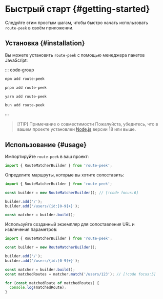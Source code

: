 # Быстрый старт {#getting-started}

Следуйте этим простым шагам, чтобы быстро начать использовать `route-peek` в своём приложении.

## Установка {#installation}

Вы можете установить `route-peek` с помощью менеджера пакетов JavaScript:

::: code-group

```sh [npm]
npm add route-peek
```

```sh [pnpm]
pnpm add route-peek
```

```sh [yarn]
yarn add route-peek
```

```sh [bun]
bun add route-peek
```

:::

> [!TIP] Примечание о совместимости
> Пожалуйста, убедитесь, что в вашем проекте установлен [Node.js](https://nodejs.org/) версии 18 или выше.

## Использование {#usage}

Импортируйте `route-peek` в ваш проект:

```ts [index.ts]
import { RouteMatcherBuilder } from 'route-peek';
```

Определите маршруты, которые вы хотите сопоставить:

```ts [index.ts]
import { RouteMatcherBuilder } from 'route-peek';

const builder = new RouteMatcherBuilder(); // [!code focus:6]

builder.add('/');
builder.add('/users/{id:[0-9]+}');

const matcher = builder.build();
```

Используйте созданный экземпляр для сопоставления URL и извлечения параметров:

```ts [index.ts]
import { RouteMatcherBuilder } from 'route-peek';

const builder = new RouteMatcherBuilder();

builder.add('/');
builder.add('/users/{id:[0-9]+}');

const matcher = builder.build();
const matchedRoutes = matcher.match('/users/123'); // [!code focus:5]

for (const matchedRoute of matchedRoutes) {
  console.log(matchedRoute);
}
```
